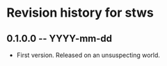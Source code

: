 # Revision history for stws

## 0.1.0.0 -- YYYY-mm-dd

* First version. Released on an unsuspecting world.
